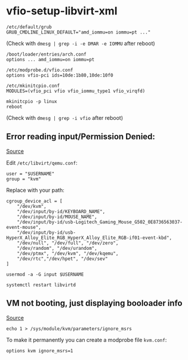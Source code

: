 # vfio-setup-libvirt-xml

```
/etc/default/grub
GRUB_CMDLINE_LINUX_DEFAULT="amd_iommu=on iommu=pt ..."
```
(Check with ```dmesg | grep -i -e DMAR -e IOMMU``` after reboot)

```
/boot/loader/entries/arch.conf
options ... amd_iommu=on iommu=pt
```
```
/etc/modprobe.d/vfio.conf
options vfio-pci ids=10de:1b80,10de:10f0
```
```
/etc/mkinitcpio.conf
MODULES=(vfio_pci vfio vfio_iommu_type1 vfio_virqfd)
```
```
mkinitcpio -p linux
reboot
```
(Check with ```dmesg | grep -i vfio``` after reboot)

## Error reading input/Permission Denied:
[Source](https://www.reddit.com/r/VFIO/comments/cx5gos/permission_denied_when_trying_to_use_my_mouse_in/)

Edit ```/etc/libvirt/qemu.conf```:
```
user = "$USERNAME"
group = "kvm"
```
Replace with your path:
```
cgroup_device_acl = [
    "/dev/kvm",
    "/dev/input/by-id/KEYBOARD_NAME",
    "/dev/input/by-id/MOUSE_NAME",
    "/dev/input/by-id/usb-Logitech_Gaming_Mouse_G502_0E8736563037-event-mouse",
    "/dev/input/by-id/usb-HyperX_Alloy_Elite_RGB_HyperX_Alloy_Elite_RGB-if01-event-kbd",
    "/dev/null", "/dev/full", "/dev/zero",
    "/dev/random", "/dev/urandom",
    "/dev/ptmx", "/dev/kvm", "/dev/kqemu",
    "/dev/rtc","/dev/hpet", "/dev/sev"
]
```
`usermod -a -G input $USERNAME`

`systemctl restart libvirtd`

## VM not booting, just displaying booloader info
[Source](https://wiki.archlinux.org/index.php/PCI_passthrough_via_OVMF#AMD_Ryzen_/_BIOS_updates_(AGESA)_yields_%22Error:_internal_error:_Unknown_PCI_header_type_%E2%80%98127%E2%80%99%22)

`echo 1 > /sys/module/kvm/parameters/ignore_msrs`

To make it permanently you can create a modprobe file `kvm.conf`:

`options kvm ignore_msrs=1`

